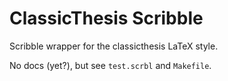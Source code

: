 ClassicThesis Scribble
======================

Scribble wrapper for the classicthesis LaTeX style.

No docs (yet?), but see `test.scrbl` and `Makefile`.
